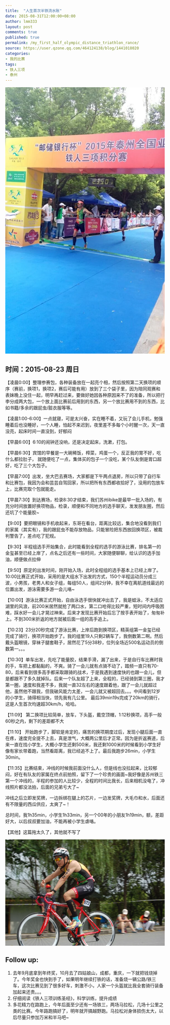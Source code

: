```yaml
---
title:  "人生首次半铁流水账"
date: 2015-08-31T12:00:00+08:00
author: lmm333
layout: post
comments: true
published: true
permalink: /my_first_half_olympic_distance_triathlon_rance/
source: https://user.qzone.qq.com/464124138/blog/1441018020
categories:
- 我的比赛
tags:
- 铁人三项
- 泰州
---
```

![img.png](../images/2015-08-31-my_first_half_olympic_distance_triathlon_ranc/img.png)

## 时间：2015-08-23 周日

【凌晨0:00】整理参赛包，各种装备放在一起亮个相，然后按照第二天换项的顺序（赛前，换项1，换项2，赛后可能有用）放到了三个袋子里，因为陪同观赛和表妹晚上没住一起，明早再赶过来，要做好她因各种原因来不了的准备，所以把行李分成两大包，一个放上面比赛前后用到的东西，另一个放比赛用不到的东西，比如书籍/多余的跟屁虫/脏衣服等等。 

【凌晨1:00-6:00】一点就寝，可是太兴奋，实在睡不着，又玩了会儿手机，勉强睡着后也没睡好，一个人睡，怕起不来迟到，夜里差不多每个小时醒一次，天一直没亮，起床时间一直没到，好郁闷

【早晨6:00】6:10的闹钟还没响，还是决定起床，洗漱，打包。
<!--more-->
【早晨6:30】宾馆的早餐是一大碗稀饭，榨菜，鸡蛋一个，反正我的胃不好，吃什么都拉肚子， 就随便吃了一点，集体买的包子一个没吃，某个队友倒是胃口超好，吃了三个大包子。

【早晨7:00】出发，坐大巴去赛场，大家都是下午两点退房，所以只带了自行车和比赛包，我因为会和芸芸自驾回家，所以把所有东西都收拾好了，没用的包放车上，比赛完取个包就能走。

【早晨7:30】到达赛场，检录8:30才结束，我们苏州ibike是最早一批入场的，有充分时间放置好换项物品，检录，顺便和不同地方的选手聊天，发发朋友圈，然后还坑了个能量胶~

【9:00】要把眼镜和手机收起来，东哥在看台，距离比较远，集合地没看到我们的家属（其实有），我的跟屁虫不能存放物品，只能冒险把东西放回换项区，被裁判警告了，差点吃了犯规。

【9:30】半程组选手开始集合，此时能看到全程的选手的游泳比赛，排名第一的金玺甚至已经上岸了，点名之后还有一些时间，大家随便聊聊，给认识的选手加油，顺便做点拉伸

【9:50】原定的出发时间，刚开始入场，此时全程组的选手基本上已经上岸了。10:00比赛正式开始，采用的是大组水下出发的方式，150个半程运动员分成三波，小男孩，老男人和女子组，每组50人，组间2分钟，我不幸在离航道线最远的位置出发，游泳需要多游一会儿咯~

【10:00】游泳比赛正式开始，自由泳选手很快就冲出去了，我是蛙泳，不太适应湖里的风浪，前200米居然就抢了两口水，第二口呛得比较严重，短时间内呼吸困难，踩水好一会儿才晃过神来。后来才发现比赛开始后忘了按手表开始了，匆匆补上。不到300米折返的地方就被后面一组的高手追上。

【10:23】23分20秒完成了游泳比赛，上岸后跑到换项区，精英组第一金玺已经完成了骑行，换项开始跑步了。我的组里19人只剩2辆车了，我倒数第二啊。然后戴头盔眼镜，穿袜子腿套鞋子，居然花了5分38秒，位列全场近500名运动员的倒数第一。。。

【10:30】单车出发，先吃了能量胶，结果手滑，漏了出来，于是自行车比赛时我的手，车把上都黏黏的，不爽。骑了一会儿就有点骑不动了，踏频一直只有70-80，后来看到很多高手都采取跟骑的战术，于是我遇到速度快的也跟一会儿，但是都跟不了多久就掉队。后来一个队友超了上来，全程的，已经骑到第三圈，我才第一圈，速度和我差不多，我就一直32左右的速度跟着他，跟了一会儿就超过他，虽然他不跟我，但我破风能力太差，一会儿就又被超回去。。。中间看到12岁的小学生，骑得相当快，领先我有几公里。 最后39min19s完成了20km的骑行，这是人生首次均速超30km/h，哈哈。

【11:09】 第二换项比较简单，放车，下头盔，戴空顶帽，1:12秒换项，高手一般60秒之内，剩下的差距都不大

【11:10】 开始跑步了，脚软是肯定的，痛苦的换项期度过后，发现小腿后面一直在疼，速度完全提不上去，真是泄气，大概两公里后才正常。因为是折返赛道，后来一直在找小学生，大概小学生还剩500米，我还剩1000米的时候看到小学生好像有家长带着跑，当然看距离，我已经追不上了。最后我跑步26min，小学生30min。

【11:35】比赛结束，冲线的时候我前面没什么人，但是线也没拉起来，比较郁闷，好在有队友的家属在终点前拍照，留下了一个珍贵的画面~我好像是苏州铁三第一个冲线的，半程的参加的人比较少，全程的时间比我长，后来相机没电了，冲线照片都没法拍，后面的兄弟亏大了~

冲线之后立即发奖牌，一边拆绑在腿上的芯片，一边发奖牌，大毛巾和水，后面还有不限量的西瓜供应，太爽了~！

总时间，我1h35min，小学生1h33min，另一个00年的小朋友1h19min，额，差距好大，以后叔叔要加油，不能再被小学生虐咯。

【其他】这篇拖太久了，其他就不写了

![img_1.png](../images/2015-08-31-my_first_half_olympic_distance_triathlon_ranc/img_1.png)

## Follow up:

1. 去年9月底拿到年终奖，10月去了四姑娘山，成都，重庆，一下就把钱烧掉了。今年奖金也快到手了，如果明年继续打铁的话，准备烧一辆公路/铁三车，这次比赛见到了很多好车，刺激不小，人家一个头盔就比我全套骑行装备加起来还贵。。。
2. 仔细阅读《铁人三项训练圣经》，科学训练，提升成绩
3. 多花精力在路跑上，今年后面至少还有一场铁三，两场马拉松，几场十公里之类的比赛。今年路跑搞好了，明年就开搞越野跑。马拉松对身体损伤太大，以后尽量只参加万米和半马吧~ 